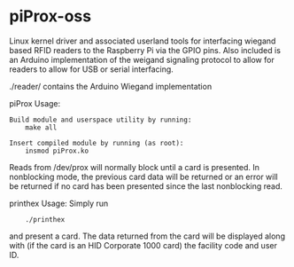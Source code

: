# piProx-oss
Linux kernel driver and associated userland tools for interfacing wiegand based RFID readers to the Raspberry Pi via the GPIO pins. Also included is an Arduino implementation of the weigand signaling protocol to allow for readers to allow for USB or serial interfacing.

./reader/ contains the Arduino Wiegand implementation

piProx Usage:
	
	Build module and userspace utility by running:
		make all
	
	Insert compiled module by running (as root):
		insmod piProx.ko
		
Reads from /dev/prox will normally block until a card is presented. In nonblocking mode, the previous card data 			will be returned or an error will be returned if no card has been presented since the last nonblocking read.
	
printhex Usage:
	Simply run
	
      	./printhex
	
and present a card. The data returned from the card will be displayed along with (if the card is an HID Corporate 1000 card) the facility code and user ID.
